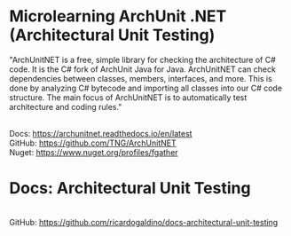 # Microlearning ArchUnit .NET (Architectural Unit Testing)
<p>
  "ArchUnitNET is a free, simple library for checking the architecture of C# code. It is the C# fork of ArchUnit Java for Java. ArchUnitNET can check dependencies between classes, members, interfaces, and more. This is done by analyzing C# bytecode and importing all classes into our C# code structure. The main focus of ArchUnitNET is to automatically test architecture and coding rules."
</p>

<br/> Docs: https://archunitnet.readthedocs.io/en/latest
<br/> GitHub: https://github.com/TNG/ArchUnitNET
<br/> Nuget: https://www.nuget.org/profiles/fgather

# Docs: Architectural Unit Testing
<br/> GitHub: https://github.com/ricardogaldino/docs-architectural-unit-testing
